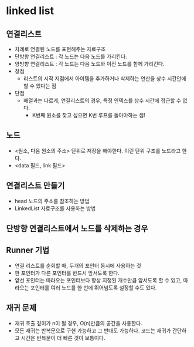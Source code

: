 # linked list

## 연결리스트

* 차례로 연결된 노드를 표현해주는 자료구조
* 단방향 연결리스트 : 각 노드는 다음 노드를 가리킨다.
* 양방향 연결리스트 : 각 노드는 다음 노드와 이전 노드를 함께 가리킨다.
* 장점
  * 리스트의 시작 지점에서 아이템을 추가하거나 삭제하는 연산을 상수 시간안에 할 수 있다는 점
* 단점
  * 배열과는 다르게, 연결리스트의 경우, 특정 인덱스를 상수 시간에 접근할 수 없다.
    * K번째 원소를 찾고 싶으면 K번 루프를 돌아야하는 셈!

## 노드

* <원소, 다음 원소의 주소> 단위로 저장을 해야한다. 이런 단위 구조를 노드라고 한다.
* \<data 필드, link 필드>



## 연결리스트 만들기

* head 노드의 주소를 참조하는 방법
* LinkedList 자료구조를 사용하는 방법



## 단방향 연결리스트에서 노드를 삭제하는 경우



## Runner 기법

* 연결 리스트를 순회할 때, 두개의 포인터 동시에 사용하는 것
* 한 포인터가 다른 포인터를 반드시 앞서도록 한다.
* 앞선 포인터는 따라오는 포인터보다 항상 지정된 개수만큼 앞서도록 할 수 있고, 따라오는 포인터를 여러 노드를 한 번에 뛰어넘도록 설정할 수도 있다.



## 재귀 문제

* 재귀 호출 깊이가 n이 될 경우, O(n)만큼의 공간을 사용한다.
* 모든 재귀는 반복문으로 구현 가능하고 그 반대도 가능하다. 코드는 재귀가 간단하고 시간은 반복문이 더 빠른 것이 보통이다.

